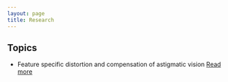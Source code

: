```yaml
---
layout: page
title: Research
---
```

## Topics

- Feature specific distortion and compensation of astigmatic vision [Read more](./astig.md)
